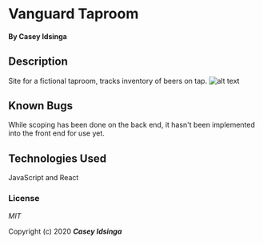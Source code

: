 # Vanguard Taproom

#### By **Casey Idsinga**

## Description
Site for a fictional taproom, tracks inventory of beers on tap.
![alt text](IMG_4368)




## Known Bugs
While scoping has been done on the back end, it hasn't been implemented into the front end for use yet.


## Technologies Used

JavaScript and React


### License

*MIT*

Copyright (c) 2020 **_Casey Idsinga_**
